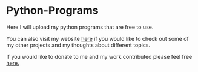 # Python-Programs
Here I will upload my python programs that are free to use.

You can also visit my website <a href="www.dillonpines.com">here</a></em></span> if you would like to check out some of my other projects and my thoughts about different topics.

If you would like to donate to me and my work contributed please feel free <a href="https://paypal.me/DillonPines?locale.x=en_US">here.</a></em></span></p>
